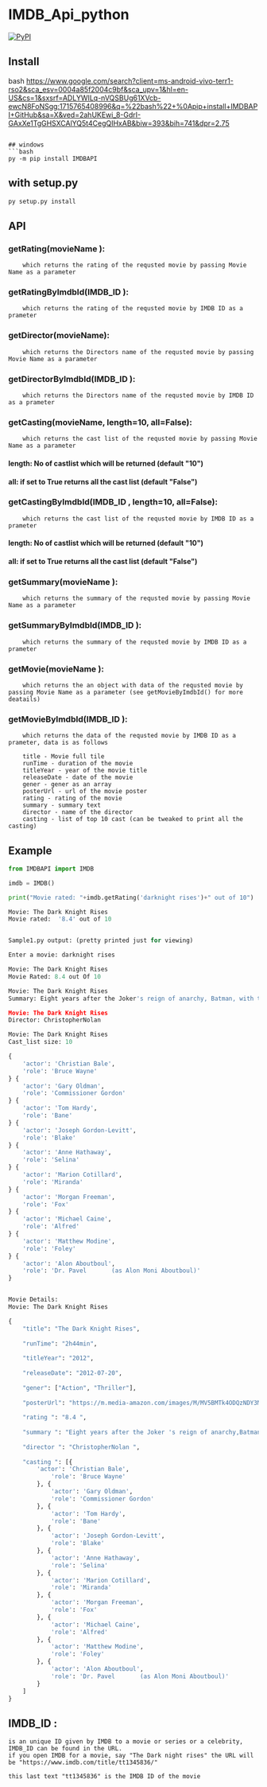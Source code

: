 # IMDB_Api_python
[![PyPI](https://img.shields.io/pypi/v/IMDBAPI.svg)](https://pypi.python.org/pypi/IMDBAPI)


## Install

bash
https://www.google.com/search?client=ms-android-vivo-terr1-rso2&sca_esv=0004a85f2004c9bf&sca_upv=1&hl=en-US&cs=1&sxsrf=ADLYWILq-nVQSBUg61XVcb-ewcN8FoNSgg:1715765408996&q=%22bash%22+%0Apip+install+IMDBAPI+GitHub&sa=X&ved=2ahUKEwi_8-GdrI-GAxXe1TgGHSXCAlYQ5t4CegQIHxAB&biw=393&bih=741&dpr=2.75
```

## windows
```bash
py -m pip install IMDBAPI
```

## with setup.py
```bash
py setup.py install
```

## API
		
 ### getRating(movieName ):
		
		which returns the rating of the requsted movie by passing Movie Name as a parameter
		
 ### getRatingByImdbId(IMDB_ID ):
		
		which returns the rating of the requsted movie by IMDB ID as a prameter

 ### getDirector(movieName):
		
		which returns the Directors name of the requsted movie by passing Movie Name as a parameter

 ### getDirectorByImdbId(IMDB_ID ):
		
		which returns the Directors name of the requsted movie by IMDB ID as a prameter

 ### getCasting(movieName, length=10, all=False):
		
		which returns the cast list of the requsted movie by passing Movie Name as a parameter
 #### length: No of castlist which will be returned (default "10")
 #### all: if set to True returns all the cast list (default "False")
		
 ### getCastingByImdbId(IMDB_ID , length=10, all=False):
		
		which returns the cast list of the requsted movie by IMDB ID as a prameter
 #### length: No of castlist which will be returned (default "10")
 #### all: if set to True returns all the cast list (default "False")

 ### getSummary(movieName ):
		
		which returns the summary of the requsted movie by passing Movie Name as a parameter

 ### getSummaryByImdbId(IMDB_ID ):
		
		which returns the summary of the requsted movie by IMDB ID as a prameter
		
 ### getMovie(movieName ):
		
		which returns the an object with data of the requsted movie by passing Movie Name as a parameter (see getMovieByImdbId() for more deatails)

 ### getMovieByImdbId(IMDB_ID ):
		
		which returns the data of the requsted movie by IMDB ID as a prameter, data is as follows
		
		title - Movie full tile
		runTime - duration of the movie
		titleYear - year of the movie title
		releaseDate - date of the movie
		gener - gener as an array
		posterUrl - url of the movie poster
		rating - rating of the movie
		summary - summary text
		director - name of the director
		casting - list of top 10 cast (can be tweaked to print all the casting)

## Example

```python
from IMDBAPI import IMDB

imdb = IMDB()

print("Movie rated: "+imdb.getRating('darknight rises')+" out of 10")

Movie: The Dark Knight Rises
Movie rated:  '8.4' out of 10


Sample1.py output: (pretty printed just for viewing)

Enter a movie: darknight rises

Movie: The Dark Knight Rises
Movie Rated: 8.4 out Of 10

Movie: The Dark Knight Rises
Summary: Eight years after the Joker's reign of anarchy, Batman, with the help of the enigmatic Catwoman, is forced from his exile to save Gotham City, now on the edge of total annihilation, from the brutal guerrilla terrorist Bane.

Movie: The Dark Knight Rises
Director: ChristopherNolan

Movie: The Dark Knight Rises
Cast_list size: 10

{
	'actor': 'Christian Bale',
	'role': 'Bruce Wayne'
} {
	'actor': 'Gary Oldman',
	'role': 'Commissioner Gordon'
} {
	'actor': 'Tom Hardy',
	'role': 'Bane'
} {
	'actor': 'Joseph Gordon-Levitt',
	'role': 'Blake'
} {
	'actor': 'Anne Hathaway',
	'role': 'Selina'
} {
	'actor': 'Marion Cotillard',
	'role': 'Miranda'
} {
	'actor': 'Morgan Freeman',
	'role': 'Fox'
} {
	'actor': 'Michael Caine',
	'role': 'Alfred'
} {
	'actor': 'Matthew Modine',
	'role': 'Foley'
} {
	'actor': 'Alon Aboutboul',
	'role': 'Dr. Pavel       (as Alon Moni Aboutboul)'
}


Movie Details:
Movie: The Dark Knight Rises

{
	"title": "The Dark Knight Rises",
	
	"runTime": "2h44min",
	
	"titleYear": "2012",
	
	"releaseDate": "2012-07-20",
	
	"gener": ["Action", "Thriller"],
	
	"posterUrl": "https://m.media-amazon.com/images/M/MV5BMTk4ODQzNDY3Ml5BMl5BanBnXkFtZTcwODA0NTM4Nw@@._V1_UX182_CR0,0,182,268_AL__QL50.jpg",
	
	"rating ": "8.4 ",
	
	"summary ": "Eight years after the Joker 's reign of anarchy,Batman with the help of the enigmatic Catwoman,is forced from his exile to save Gotham City",
	
	"director ": "ChristopherNolan ", 
	
	"casting ": [{
		'actor': 'Christian Bale',
			'role': 'Bruce Wayne'
		}, {
			'actor': 'Gary Oldman',
			'role': 'Commissioner Gordon'
		}, {
			'actor': 'Tom Hardy',
			'role': 'Bane'
		}, {
			'actor': 'Joseph Gordon-Levitt',
			'role': 'Blake'
		}, {
			'actor': 'Anne Hathaway',
			'role': 'Selina'
		}, {
			'actor': 'Marion Cotillard',
			'role': 'Miranda'
		}, {
			'actor': 'Morgan Freeman',
			'role': 'Fox'
		}, {
			'actor': 'Michael Caine',
			'role': 'Alfred'
		}, {
			'actor': 'Matthew Modine',
			'role': 'Foley'
		}, {
			'actor': 'Alon Aboutboul',
			'role': 'Dr. Pavel       (as Alon Moni Aboutboul)'
		}
	]
}
```


## IMDB_ID : 
	is an unique ID given by IMDB to a movie or series or a celebrity, IMDB_ID can be found in the URL.
	if you open IMDB for a movie, say "The Dark night rises" the URL will be "https://www.imdb.com/title/tt1345836/"
	
	this last text "tt1345836" is the IMDB ID of the movie



